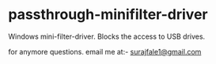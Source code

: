 # passthrough-minifilter-driver
Windows mini-filter-driver. Blocks the access to USB drives.


for anymore questions.
email me at:- surajfale1@gmail.com
